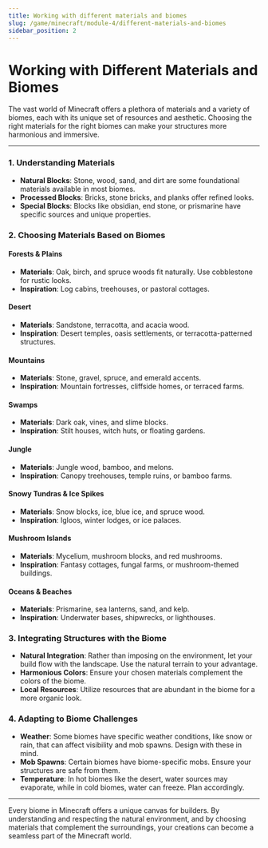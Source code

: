 ```yaml
---
title: Working with different materials and biomes
slug: /game/minecraft/module-4/different-materials-and-biomes
sidebar_position: 2
---
```


# Working with Different Materials and Biomes

The vast world of Minecraft offers a plethora of materials and a variety of biomes, each with its unique set of resources and aesthetic. Choosing the right materials for the right biomes can make your structures more harmonious and immersive.

---

### 1. **Understanding Materials**

* **Natural Blocks**: Stone, wood, sand, and dirt are some foundational materials available in most biomes.
* **Processed Blocks**: Bricks, stone bricks, and planks offer refined looks.
* **Special Blocks**: Blocks like obsidian, end stone, or prismarine have specific sources and unique properties.

### 2. **Choosing Materials Based on Biomes**

#### **Forests & Plains**

* **Materials**: Oak, birch, and spruce woods fit naturally. Use cobblestone for rustic looks.
* **Inspiration**: Log cabins, treehouses, or pastoral cottages.

#### **Desert**

* **Materials**: Sandstone, terracotta, and acacia wood.
* **Inspiration**: Desert temples, oasis settlements, or terracotta-patterned structures.

#### **Mountains**

* **Materials**: Stone, gravel, spruce, and emerald accents.
* **Inspiration**: Mountain fortresses, cliffside homes, or terraced farms.

#### **Swamps**

* **Materials**: Dark oak, vines, and slime blocks.
* **Inspiration**: Stilt houses, witch huts, or floating gardens.

#### **Jungle**

* **Materials**: Jungle wood, bamboo, and melons.
* **Inspiration**: Canopy treehouses, temple ruins, or bamboo farms.

#### **Snowy Tundras & Ice Spikes**

* **Materials**: Snow blocks, ice, blue ice, and spruce wood.
* **Inspiration**: Igloos, winter lodges, or ice palaces.

#### **Mushroom Islands**

* **Materials**: Mycelium, mushroom blocks, and red mushrooms.
* **Inspiration**: Fantasy cottages, fungal farms, or mushroom-themed buildings.

#### **Oceans & Beaches**

* **Materials**: Prismarine, sea lanterns, sand, and kelp.
* **Inspiration**: Underwater bases, shipwrecks, or lighthouses.

### 3. **Integrating Structures with the Biome**

* **Natural Integration**: Rather than imposing on the environment, let your build flow with the landscape. Use the natural terrain to your advantage.
* **Harmonious Colors**: Ensure your chosen materials complement the colors of the biome.
* **Local Resources**: Utilize resources that are abundant in the biome for a more organic look.

### 4. **Adapting to Biome Challenges**

* **Weather**: Some biomes have specific weather conditions, like snow or rain, that can affect visibility and mob spawns. Design with these in mind.
* **Mob Spawns**: Certain biomes have biome-specific mobs. Ensure your structures are safe from them.
* **Temperature**: In hot biomes like the desert, water sources may evaporate, while in cold biomes, water can freeze. Plan accordingly.

---

Every biome in Minecraft offers a unique canvas for builders. By understanding and respecting the natural environment, and by choosing materials that complement the surroundings, your creations can become a seamless part of the Minecraft world.